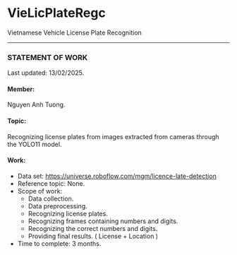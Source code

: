 # VieLicPlateRegc
Vietnamese Vehicle License Plate Recognition

---

### STATEMENT OF WORK
Last updated: 13/02/2025.
#### Member:
Nguyen Anh Tuong.
#### Topic:
Recognizing license plates from images extracted from cameras through the YOLO11 model.
#### Work:
* Data set:
https://universe.roboflow.com/mgm/licence-late-detection
* Reference topic: None.
* Scope of work:
  * Data collection.
  * Data preprocessing.
  * Recognizing license plates.
  * Recognizing frames containing numbers and digits.
  * Recognizing the correct numbers and digits.
  * Providing final results. ( License + Location )
* Time to complete: 3 months.